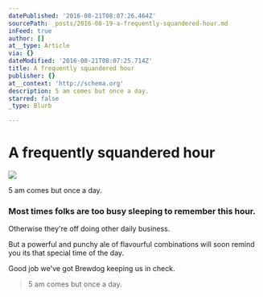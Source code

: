 ```yaml
---
datePublished: '2016-08-21T08:07:26.464Z'
sourcePath: _posts/2016-08-19-a-frequently-squandered-hour.md
inFeed: true
author: []
at__type: Article
via: {}
dateModified: '2016-08-21T08:07:25.714Z'
title: A frequently squandered hour
publisher: {}
at__context: 'http://schema.org'
description: 5 am comes but once a day.
starred: false
_type: Blurb

---
```

# A frequently squandered hour
![](https://s3-us-west-2.amazonaws.com/the-grid-img/p/3e534b8e0c0f261d9448e2d73f5758d2253ae4f2.jpg)

5 am comes but once a day.

### Most times folks are too busy sleeping to remember this hour.

Otherwise they're off doing other daily business.

But a powerful and punchy ale of flavourful combinations will soon remind you its that special time of the day.

Good job we've got Brewdog keeping us in check.

> 5 am comes but once a day.